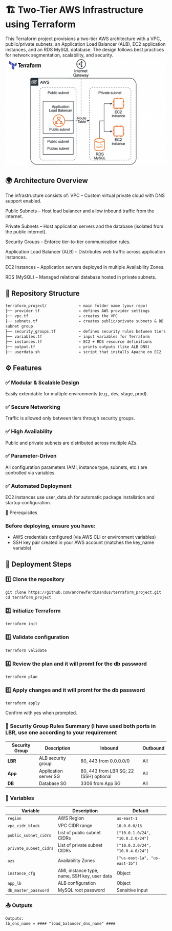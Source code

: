 # 🏗️ Two-Tier AWS Infrastructure using Terraform

This Terraform project provisions a two-tier AWS architecture with a VPC, public/private subnets, an Application Load Balancer (ALB), EC2 application instances, and an RDS MySQL database.
The design follows best practices for network segmentation, scalability, and security.
![AWS Two-Tier Terraform Architecture](aws-two-tier-architecture.png)

## 🌍 Architecture Overview

The infrastructure consists of:
VPC – Custom virtual private cloud with DNS support enabled.

Public Subnets – Host load balancer and allow inbound traffic from the internet.

Private Subnets – Host application servers and the database (isolated from the public internet).

Security Groups – Enforce tier-to-tier communication rules.

Application Load Balancer (ALB) – Distributes web traffic across application instances.

EC2 Instances – Application servers deployed in multiple Availability Zones.

RDS (MySQL) – Managed relational database hosted in private subnets.

## 📂 Repository Structure
```text
terraform_project/              ← main folder name (your repo)
├── provider.tf                 ← defines AWS provider settings
├── vpc.tf                      ← creates the VPC
├── subnets.tf                  ← creates public/private subnets & DB subnet group
├── security_groups.tf          ← defines security rules between tiers
├── variables.tf                ← input variables for Terraform
├── instances.tf                ← EC2 + RDS resource definitions
├── output.tf                   ← prints outputs (like ALB DNS)
├── userdata.sh                 ← script that installs Apache on EC2

```

## ⚙️ Features

### ✅ Modular & Scalable Design
Easily extendable for multiple environments (e.g., dev, stage, prod).

### ✅ Secure Networking
Traffic is allowed only between tiers through security groups.

### ✅ High Availability
Public and private subnets are distributed across multiple AZs.

### ✅ Parameter-Driven
All configuration parameters (AMI, instance type, subnets, etc.) are controlled via variables.

### ✅ Automated Deployment
EC2 instances use user_data.sh for automatic package installation and startup configuration.

🔧 Prerequisites

### Before deploying, ensure you have:

- AWS credentials configured (via AWS CLI or environment variables)
- SSH key pair created in your AWS account (matches the key_name variable)

## 🚀 Deployment Steps
### 1️⃣ Clone the repository
```text
git clone https://github.com/andrewferdinandus/terraform_project.git
cd terraform_project
```

### 2️⃣ Initialize Terraform
```text
terraform init
```

### 3️⃣ Validate configuration
```test
terraform validate
```

### 4️⃣ Review the plan and it will promt for the db password
```text
terraform plan
```

### 5️⃣ Apply changes and it will promt for the db password
```text
terraform apply
```

Confirm with yes when prompted.

### 🔐 Security Group Rules Summary (I have used both ports in LBR, use one according to your requirement
| Security Group | Description           | Inbound                                | Outbound |
| -------------- | --------------------- | -------------------------------------- | -------- |
| **LBR**        | ALB security group    | 80, 443 from 0.0.0.0/0                 | All      |
| **App**        | Application server SG | 80, 443 from LBR SG; 22 (SSH) optional | All      |
| **DB**         | Database SG           | 3306 from App SG                       | All      |


### 🧩 Variables
| Variable               | Description                                  | Default                          |
| ---------------------- | -------------------------------------------- | -------------------------------- |
| `region`               | AWS Region                                   | `us-east-1`                      |
| `vpc_cidr_block`       | VPC CIDR range                               | `10.0.0.0/16`                    |
| `public_subnet_cidrs`  | List of public subnet CIDRs                  | `["10.0.1.0/24", "10.0.2.0/24"]` |
| `private_subnet_cidrs` | List of private subnet CIDRs                 | `["10.0.3.0/24", "10.0.4.0/24"]` |
| `azs`                  | Availability Zones                           | `["us-east-1a", "us-east-1b"]`   |
| `instance_cfg`         | AMI, instance type, name, SSH key, user data | Object                           |
| `app_lb`               | ALB configuration                            | Object                           |
| `db_master_password`   | MySQL root password                          | Sensitive input                  |


### 📤 Outputs
```text
Outputs:
lb_dns_name = #### "load_balancer_dns_name" ####
```

